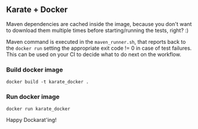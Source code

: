 ## Karate + Docker

Maven dependencies are cached inside the image, because you don't want to download them multiple times before starting/running the tests, right? :)

Maven command is executed in the `maven_runner.sh`, that reports back to the `docker run` setting the appropriate exit code != 0 in case of test failures. This can be used on your CI to decide what to do next on the workflow.

### Build docker image

`docker build -t karate_docker .`

### Run docker image

`docker run karate_docker`

Happy Dockarat'ing!
